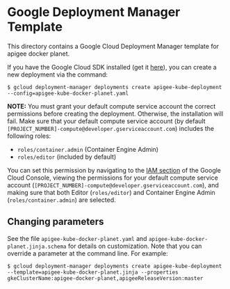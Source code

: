 # Google Deployment Manager Template

This directory contains a Google Cloud Deployment Manager template for apigee docker planet.

If you have the Google Cloud SDK installed (get it [here](https://cloud.google.com/sdk/)), you can create a new deployment via the command:
```
$ gcloud deployment-manager deployments create apigee-kube-deployment --config=apigee-kube-docker-planet.yaml
```

**NOTE:** You must grant your default compute service account
the correct permissions before creating the deployment.
Otherwise, the installation will fail. Make sure that your
default compute service account (by default
`[PROJECT_NUMBER]-compute@developer.gserviceaccount.com`)
includes the following roles:
* `roles/container.admin` (Container Engine Admin)
* `roles/editor` (included by default)

You can set this permission by navigating to the [IAM
section](https://console.cloud.google.com/permissions/projectpermissions)
of the Google Cloud Console, viewing the permissions for your
default compute service account
(`[PROJECT_NUMBER]-compute@developer.gserviceaccount.com`), and
making sure that both Editor (`roles/editor`) and Container
Engine Admin (`roles/container.admin`) are selected.

## Changing parameters
See the file `apigee-kube-docker-planet.yaml` and `apigee-kube-docker-planet.jinja.schema` for details on customization. Note that you can override a parameter at the command line. For example:
```
$ gcloud deployment-manager deployments create apigee-kube-deployment --template=apigee-kube-docker-planet.jinja --properties gkeClusterName:apigee-docker-planet,apigeeReleaseVersion:master
```
